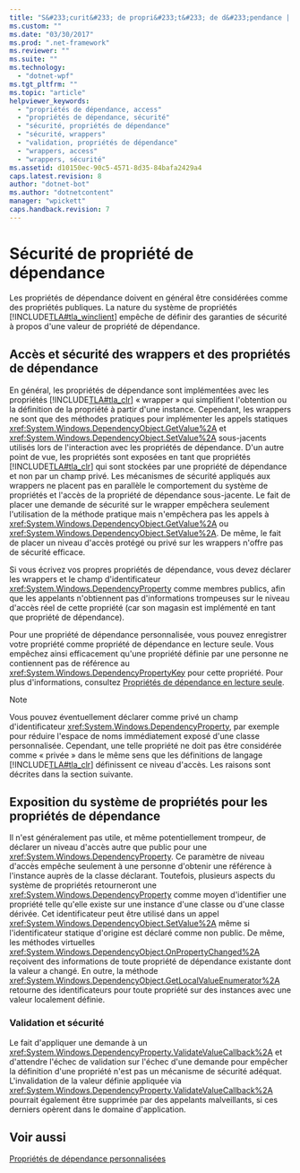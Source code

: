 ```yaml
---
title: "S&#233;curit&#233; de propri&#233;t&#233; de d&#233;pendance | Microsoft Docs"
ms.custom: ""
ms.date: "03/30/2017"
ms.prod: ".net-framework"
ms.reviewer: ""
ms.suite: ""
ms.technology: 
  - "dotnet-wpf"
ms.tgt_pltfrm: ""
ms.topic: "article"
helpviewer_keywords: 
  - "propriétés de dépendance, access"
  - "propriétés de dépendance, sécurité"
  - "sécurité, propriétés de dépendance"
  - "sécurité, wrappers"
  - "validation, propriétés de dépendance"
  - "wrappers, access"
  - "wrappers, sécurité"
ms.assetid: d10150ec-90c5-4571-8d35-84bafa2429a4
caps.latest.revision: 8
author: "dotnet-bot"
ms.author: "dotnetcontent"
manager: "wpickett"
caps.handback.revision: 7
---
```

# S&#233;curit&#233; de propri&#233;t&#233; de d&#233;pendance
Les propriétés de dépendance doivent en général être considérées comme des propriétés publiques.  La nature du système de propriétés [!INCLUDE[TLA#tla_winclient](../../../../includes/tlasharptla-winclient-md.md)] empêche de définir des garanties de sécurité à propos d'une valeur de propriété de dépendance.  
  
   
  
<a name="AccessSecurity"></a>   
## Accès et sécurité des wrappers et des propriétés de dépendance  
 En général, les propriétés de dépendance sont implémentées avec les propriétés [!INCLUDE[TLA#tla_clr](../../../../includes/tlasharptla-clr-md.md)] « wrapper » qui simplifient l'obtention ou la définition de la propriété à partir d'une instance.  Cependant, les wrappers ne sont que des méthodes pratiques pour implémenter les appels statiques <xref:System.Windows.DependencyObject.GetValue%2A> et <xref:System.Windows.DependencyObject.SetValue%2A> sous\-jacents utilisés lors de l'interaction avec les propriétés de dépendance.  D'un autre point de vue, les propriétés sont exposées en tant que propriétés [!INCLUDE[TLA#tla_clr](../../../../includes/tlasharptla-clr-md.md)] qui sont stockées par une propriété de dépendance et non par un champ privé.  Les mécanismes de sécurité appliqués aux wrappers ne placent pas en parallèle le comportement du système de propriétés et l'accès de la propriété de dépendance sous\-jacente.  Le fait de placer une demande de sécurité sur le wrapper empêchera seulement l'utilisation de la méthode pratique mais n'empêchera pas les appels à <xref:System.Windows.DependencyObject.GetValue%2A> ou <xref:System.Windows.DependencyObject.SetValue%2A>.  De même, le fait de placer un niveau d'accès protégé ou privé sur les wrappers n'offre pas de sécurité efficace.  
  
 Si vous écrivez vos propres propriétés de dépendance, vous devez déclarer les wrappers et le champ d'identificateur <xref:System.Windows.DependencyProperty> comme membres publics, afin que les appelants n'obtiennent pas d'informations trompeuses sur le niveau d'accès réel de cette propriété \(car son magasin est implémenté en tant que propriété de dépendance\).  
  
 Pour une propriété de dépendance personnalisée, vous pouvez enregistrer votre propriété comme propriété de dépendance en lecture seule. Vous empêchez ainsi efficacement qu'une propriété définie par une personne ne contiennent pas de référence au <xref:System.Windows.DependencyPropertyKey> pour cette propriété.  Pour plus d'informations, consultez [Propriétés de dépendance en lecture seule](../../../../docs/framework/wpf/advanced/read-only-dependency-properties.md).  
  
> [!NOTE]
>  Vous pouvez éventuellement déclarer comme privé un champ d'identificateur <xref:System.Windows.DependencyProperty>, par exemple pour réduire l'espace de noms immédiatement exposé d'une classe personnalisée. Cependant, une telle propriété ne doit pas être considérée comme « privée » dans le même sens que les définitions de langage [!INCLUDE[TLA#tla_clr](../../../../includes/tlasharptla-clr-md.md)] définissent ce niveau d'accès. Les raisons sont décrites dans la section suivante.  
  
<a name="PropertySystemExposure"></a>   
## Exposition du système de propriétés pour les propriétés de dépendance  
 Il n'est généralement pas utile, et même potentiellement trompeur, de déclarer un niveau d'accès autre que public pour une <xref:System.Windows.DependencyProperty>.  Ce paramètre de niveau d'accès empêche seulement à une personne d'obtenir une référence à l'instance auprès de la classe déclarant.  Toutefois, plusieurs aspects du système de propriétés retourneront une <xref:System.Windows.DependencyProperty> comme moyen d'identifier une propriété telle qu'elle existe sur une instance d'une classe ou d'une classe dérivée. Cet identificateur peut être utilisé dans un appel <xref:System.Windows.DependencyObject.SetValue%2A> même si l'identificateur statique d'origine est déclaré comme non public.  De même, les méthodes virtuelles <xref:System.Windows.DependencyObject.OnPropertyChanged%2A> reçoivent des informations de toute propriété de dépendance existante dont la valeur a changé.  En outre, la méthode <xref:System.Windows.DependencyObject.GetLocalValueEnumerator%2A> retourne des identificateurs pour toute propriété sur des instances avec une valeur localement définie.  
  
### Validation et sécurité  
 Le fait d'appliquer une demande à un <xref:System.Windows.DependencyProperty.ValidateValueCallback%2A> et d'attendre l'échec de validation sur l'échec d'une demande pour empêcher la définition d'une propriété n'est pas un mécanisme de sécurité adéquat.  L'invalidation de la valeur définie appliquée via <xref:System.Windows.DependencyProperty.ValidateValueCallback%2A> pourrait également être supprimée par des appelants malveillants, si ces derniers opèrent dans le domaine d'application.  
  
## Voir aussi  
 [Propriétés de dépendance personnalisées](../../../../docs/framework/wpf/advanced/custom-dependency-properties.md)